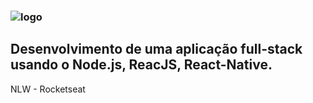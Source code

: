 ### ![logo](https://user-images.githubusercontent.com/56095289/85342469-11e30580-b4c1-11ea-9abc-e08e67567089.png)

## Desenvolvimento de uma aplicação full-stack usando o Node.js, ReacJS, React-Native.

 NLW - Rocketseat

